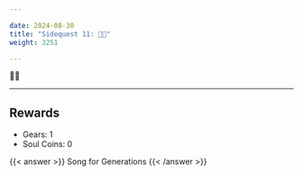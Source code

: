 ```yaml
---

date: 2024-08-30
title: "Sidequest 11: 🍓🎶"
weight: 3251

---
```


🍓🎶

---

## Rewards

- Gears: 1
- Soul Coins: 0

{{< answer >}} Song for Generations {{< /answer >}}

